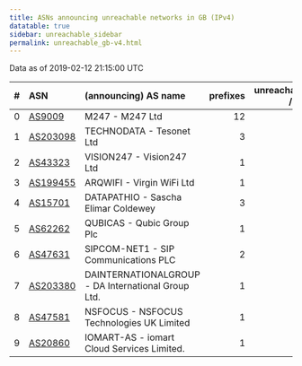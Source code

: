 ```yaml
---
title: ASNs announcing unreachable networks in GB (IPv4)
datatable: true
sidebar: unreachable_sidebar
permalink: unreachable_gb-v4.html
---
```


Data as of 2019-02-12 21:15:00 UTC


<div class="datatable-begin"></div>

|   # | ASN                                      | (announcing) AS name                               |   prefixes |   unreachable /24s |
|----:|:-----------------------------------------|:---------------------------------------------------|-----------:|-------------------:|
|   0 | [AS9009](unreachable_AS9009-v4.html)     | M247 - M247 Ltd                                    |         12 |                 18 |
|   1 | [AS203098](unreachable_AS203098-v4.html) | TECHNODATA - Tesonet Ltd                           |          3 |                 12 |
|   2 | [AS43323](unreachable_AS43323-v4.html)   | VISION247 - Vision247 Ltd                          |          1 |                  8 |
|   3 | [AS199455](unreachable_AS199455-v4.html) | ARQWIFI - Virgin WiFi Ltd                          |          1 |                  4 |
|   4 | [AS15701](unreachable_AS15701-v4.html)   | DATAPATHIO - Sascha Elimar Coldewey                |          3 |                  3 |
|   5 | [AS62262](unreachable_AS62262-v4.html)   | QUBICAS - Qubic Group Plc                          |          1 |                  2 |
|   6 | [AS47631](unreachable_AS47631-v4.html)   | SIPCOM-NET1 - SIP Communications PLC               |          2 |                  2 |
|   7 | [AS203380](unreachable_AS203380-v4.html) | DAINTERNATIONALGROUP - DA International Group Ltd. |          1 |                  1 |
|   8 | [AS47581](unreachable_AS47581-v4.html)   | NSFOCUS - NSFOCUS Technologies UK Limited          |          1 |                  1 |
|   9 | [AS20860](unreachable_AS20860-v4.html)   | IOMART-AS - iomart Cloud Services Limited.         |          1 |                  1 |

<div class="datatable-end"></div>
